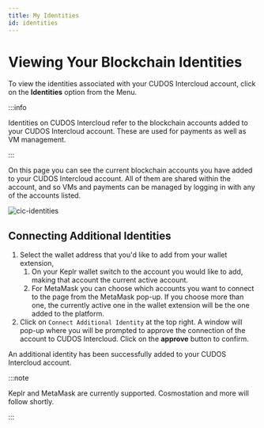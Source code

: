 ```yaml
---
title: My Identities
id: identities
---
```


# Viewing Your Blockchain Identities

To view the identities associated with your CUDOS Intercloud account, click on the **Identities** option from the Menu. 

:::info

Identities on CUDOS Intercloud refer to the blockchain accounts added to your CUDOS Intercloud account. These are used for payments as well as VM management. 

:::

On this page you can see the current blockchain accounts you have added to your CUDOS Intercloud account.
All of them are shared within the account, and so VMs and payments can be managed by logging in with any of the accounts listed.

![cic-identities](@site/static/img/cic-identities.png)

## Connecting Additional Identities

1. Select the wallet address that you'd like to add from your wallet extension,
    1. On your Keplr wallet switch to the account you would like to add, making that account the current active account.
    2. For MetaMask you can choose which accounts you want to connect to the page from the MetaMask pop-up. If you choose more than one, the currently active one in the wallet extension will be the one added to the platform.
2. Click on `Connect Additional Identity` at the top right. A window will pop-up where you will be prompted to approve the connection of the account to CUDOS Intercloud. Click on the **approve** button to confirm.

An additional identity has been successfully added to your CUDOS Intercloud account. 

:::note

Keplr and MetaMask are currently supported. Cosmostation and more will follow shortly.

:::
